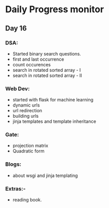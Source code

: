 # Daily Progress monitor

## Day 16


### DSA:
- Started binary search questions.
- first and last occurrence
- count occurences 
- search in rotated sorted array - I
- search in rotated sorted array - II

### Web Dev:
- started with flask for machine learning
- dynamic urls
- url redirection
- building urls
- jinja templates and template inheritance

### Gate:
-  projection matrix
- Quadratic form

### Blogs:   
- about wsgi and jinja templating

### Extras:-
-  reading book.